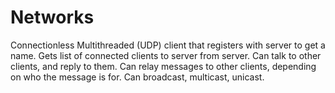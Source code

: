 # Networks

Connectionless Multithreaded (UDP) client that registers with server to get a name. 
Gets list of connected clients to server from server.
Can talk to other clients, and reply to them.
Can relay messages to other clients, depending on who the message is for.
Can broadcast, multicast, unicast.
